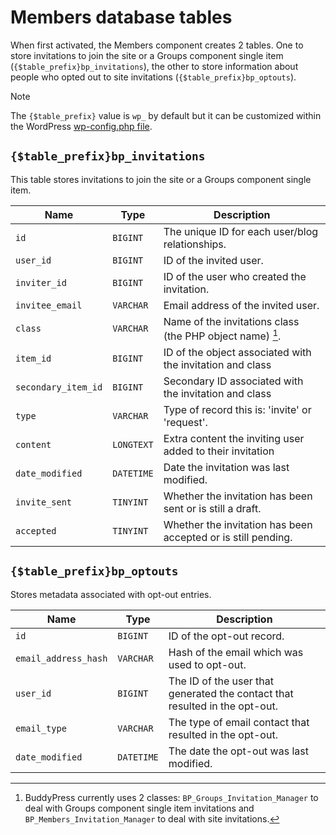 # Members database tables

When first activated, the Members component creates 2 tables. One to store invitations to join the site or a Groups component single item (`{$table_prefix}bp_invitations`), the other to store information about people who opted out to site invitations (`{$table_prefix}bp_optouts`).

> [!NOTE]  
> The `{$table_prefix}` value is `wp_` by default but it can be customized within the WordPress [wp-config.php file](https://developer.wordpress.org/advanced-administration/wordpress/wp-config/#table-prefix).

## `{$table_prefix}bp_invitations`

This table stores invitations to join the site or a Groups component single item.

| Name | Type | Description |
| --- | --- | --- |
| `id` | `BIGINT` | The unique ID for each user/blog relationships. |
| `user_id` | `BIGINT` | ID of the invited user. | 
| `inviter_id` | `BIGINT` | ID of the user who created the invitation. |
| `invitee_email` | `VARCHAR` | Email address of the invited user. |
| `class` | `VARCHAR` | Name of the invitations class (the PHP object name) [^1]. |
| `item_id` | `BIGINT` | ID of the object associated with the invitation and class |
| `secondary_item_id` | `BIGINT` | Secondary ID associated with the invitation and class |
| `type` | `VARCHAR` | Type of record this is: 'invite' or 'request'. |
| `content` | `LONGTEXT` | Extra content the inviting user added to their invitation |
| `date_modified` | `DATETIME` | Date the invitation was last modified. |
| `invite_sent` | `TINYINT` | Whether the invitation has been sent or is still a draft. |
| `accepted` | `TINYINT` | Whether the invitation has been accepted or is still pending. |

## `{$table_prefix}bp_optouts`

Stores metadata associated with opt-out entries.

| Name | Type | Description |
| --- | --- | --- |
| `id` | `BIGINT` | ID of the opt-out record. |
| `email_address_hash` | `VARCHAR` | Hash of the email which was used to opt-out. |
| `user_id` | `BIGINT` | The ID of the user that generated the contact that resulted in the opt-out. |
| `email_type` | `VARCHAR` | The type of email contact that resulted in the opt-out. |
| `date_modified` | `DATETIME` | The date the opt-out was last modified. |

[^1]: BuddyPress currently uses 2 classes: `BP_Groups_Invitation_Manager` to deal with Groups component single item invitations and `BP_Members_Invitation_Manager` to deal with site invitations.
